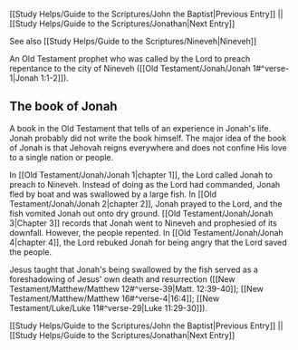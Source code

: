 [[Study Helps/Guide to the Scriptures/John the Baptist|Previous Entry]]  ||  [[Study Helps/Guide to the Scriptures/Jonathan|Next Entry]]

 See also [[Study Helps/Guide to the Scriptures/Nineveh|Nineveh]]

 An Old Testament prophet who was called by the Lord to preach repentance to the city of Nineveh ([[Old Testament/Jonah/Jonah 1#^verse-1|Jonah 1:1-2]]).

## The book of Jonah

 A book in the Old Testament that tells of an experience in Jonah's life. Jonah probably did not write the book himself. The major idea of the book of Jonah is that Jehovah reigns everywhere and does not confine His love to a single nation or people.

 In [[Old Testament/Jonah/Jonah 1|chapter 1]], the Lord called Jonah to preach to Nineveh. Instead of doing as the Lord had commanded, Jonah fled by boat and was swallowed by a large fish. In [[Old Testament/Jonah/Jonah 2|chapter 2]], Jonah prayed to the Lord, and the fish vomited Jonah out onto dry ground. [[Old Testament/Jonah/Jonah 3|Chapter 3]] records that Jonah went to Nineveh and prophesied of its downfall. However, the people repented. In [[Old Testament/Jonah/Jonah 4|chapter 4]], the Lord rebuked Jonah for being angry that the Lord saved the people.

 Jesus taught that Jonah's being swallowed by the fish served as a foreshadowing of Jesus' own death and resurrection ([[New Testament/Matthew/Matthew 12#^verse-39|Matt. 12:39-40]]; [[New Testament/Matthew/Matthew 16#^verse-4|16:4]]; [[New Testament/Luke/Luke 11#^verse-29|Luke 11:29-30]]).

[[Study Helps/Guide to the Scriptures/John the Baptist|Previous Entry]]  ||  [[Study Helps/Guide to the Scriptures/Jonathan|Next Entry]]